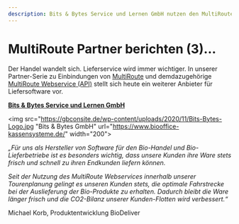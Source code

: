 ```yaml
---
description: Bits & Bytes Service und Lernen GmbH nutzen den MultiRoute Webservice zur CO2-Einsparung.
---
```


MultiRoute Partner berichten (3)…
=================================

Der Handel wandelt sich. Lieferservice wird immer wichtiger. In unserer Partner-Serie zu Einbindungen von [MultiRoute](http://www.multiroute.de) und demdazugehörige [MultiRoute Webservice (API)](https://gbconsite.de/routenplanung-viele-adressen-multiroute/#MultiRouteAPI) stellt sich heute ein weiterer Anbieter für Liefersoftware vor.

**[Bits & Bytes Service und Lernen GmbH](https://www.biooffice-kassensysteme.de/)**

<img src="https://gbconsite.de/wp-content/uploads/2020/11/Bits-Bytes-Logo.jpg "Bits & Bytes GmbH" url="https://www.biooffice-kassensysteme.de/" width="200">

_„Für uns als Hersteller von Software für den Bio-Handel und Bio-Lieferbetriebe ist es besonders wichtig, dass unsere Kunden ihre Ware stets frisch und schnell zu ihren Endkunden liefern können._

_Seit der Nutzung des MultiRoute Webservices innerhalb unserer Tourenplanung gelingt es unseren Kunden stets, die optimale Fahrstrecke bei der Auslieferung der Bio-Produkte zu erhalten. Dadurch bleibt die Ware länger frisch und die CO2-Bilanz unserer Kunden-Flotten wird verbessert.“_

Michael Korb, Produktentwicklung BioDeliver
